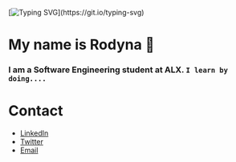 [![Typing SVG](https://readme-typing-svg.demolab.com?font=Dancing+Script&weight=500&size=50&duration=4000&pause=1500&color=F7A7C9&center=true&vCenter=true&repeat=true&random=false&width=600&height=100&lines=Hello+there!%2C+this+is+Rodyna+Amr.)](https://git.io/typing-svg)
# My name is Rodyna 👋
### I am a Software Engineering student at ALX. `I learn by doing....`

# Contact 
* [LinkedIn](https://www.linkedin.com/in/rodyna-amr-22027012cs/)
* [Twitter](https://twitter.com/rodynaamrfathy)
* [Email](mailto:rodynamr@icloud.com)
